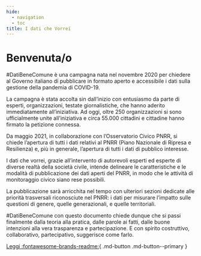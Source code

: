 ```yaml
---
hide:
  - navigation
  - toc
title: I dati che Vorrei
---
```


# Benvenuta/o

\#DatiBeneComune è una campagna nata nel novembre 2020 per chiedere al Governo italiano di pubblicare in formato aperto e accessibile i dati sulla gestione della pandemia di COVID-19.

La campagna è stata accolta sin dall’inizio con entusiasmo da parte di esperti, organizzazioni, testate giornalistiche, che hanno aderito immediatamente all’iniziativa. Ad oggi, oltre 250 organizzazioni si sono ufficialmente unite all’iniziativa e circa 55.000 cittadini e cittadine hanno firmato la petizione connessa.

Da maggio 2021, in collaborazione con l’Osservatorio Civico PNRR, si chiede l’apertura di tutti i dati relativi al PNRR (Piano Nazionale di Ripresa e Resilienza) e, più in generale, l’apertura di tutti i dati di pubblico interesse.

I dati che vorrei, grazie all’intervento di autorevoli esperti ed esperte di diverse realtà della società civile, intende delineare le caratteristiche e le modalità di pubblicazione dei dati aperti del PNRR, in modo che le attività di monitoraggio civico siano rese possibili.

La pubblicazione sarà arricchita nel tempo con ulteriori sezioni dedicate alle priorità trasversali riconosciute nel PNRR: i dati per misurare l’impatto sulle questioni di genere, quelle generazionali, e quelle territoriali.

\#DatiBeneComune con questo documento chiede dunque che si passi finalmente dalla teoria alla pratica, dalle parole ai fatti, dalle buone intenzioni alla vera trasparenza e partecipazione. E con spirito costruttivo, collaborativo, partecipativo, suggerisce come farlo.

[Leggi :fontawesome-brands-readme:](dati-che-vorrei){ .md-button .md-button--primary }
